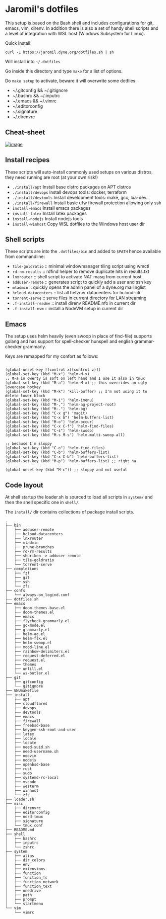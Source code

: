 # Jaromil's dotfiles

This setup is based on the Bash shell and includes configurations for git, emacs, vim, direnv. In addition there is also a set of handy shell scripts and a level of integration with WSL host (Windows Subsystem for Linux).

Quick Install:

```
curl -L https://jaromil.dyne.org/dotfiles.sh | sh
```

Will install into `~/.dotfiles`

Go inside this directory and type `make` for a list of options.

Do `make setup` to activate, beware it will overwrite some dotfiles:
- ~/.gitconfig && ~/.gitignore
- ~/.bashrc && ~/.inputrc
- ~/.emacs && ~/.vimrc
- ~/.editorconfig
- ~/.signature
- ~/.direnvrc

## Cheat-sheet

[![image](https://github.com/user-attachments/assets/c142e937-99ec-4058-9b40-4f0ba4274495)](https://cheatography.com/jaromil/cheat-sheets/jaromil-s-dotfiles/#downloads)


## Install recipes

These scripts will auto-install commonly used setups on various distros, they need running are root (at your own risk!)

- `./install/apt`      Install base distro packages on APT distros
- `./install/devops`   Install devops tools: docker, terraform
- `./install/devtools`  Install development tools: make, gcc, lua-dev..
- `./install/firewall`  Install basic ufw firewall protection allowing only ssh
- `install-emacs`    Install emacs packages
- `install-latex`    Install latex packages
- `install-nodejs`   Install nodejs tools
- `install-winhost`  Copy WSL dotfiles to the Windows host user dir

## Shell scripts

These scripts are into the `.dotfiles/bin` and added to `$PATH` hence available from commandline:

- `tile-goldratio` :: minimal windowmanager tiling script using wmctl
- `rd-rm-results` :: rdfind helper to remove duplicate hits in results.txt
- `lnxrouter` :: shell script to activate NAT masq from current host
- `adduser-remote` :: generates script to quickly add a user and ssh key
- `mladmin` :: quickly opens the admin panel of a dyne.org mailinglist
- `hcloud-datacenters` :: list all hetzner datacenters for hcloud-cli
- `torrent-serve` :: serve files in current directory for LAN streaming
- `.f-install-readme` :: install direnv README.nfo in current dir
- `.f-install-nvm` :: install a NodeVM setup in current dir

## Emacs

The setup uses helm heavily (even swoop in place of find-file) supports golang and has support for spell-checker hunspell and english grammar-checker grammarly.

Keys are remapped for my confort as follows:

```elisp

(global-unset-key [(control x)(control z)])
(global-set-key (kbd "M-x") 'helm-M-x)
;; M-a in qwerty is soft on left hand and I use it also in tmux
(global-set-key (kbd "M-a") 'helm-M-x) ;; this overrides an ugly lowercase hotkey
(global-set-key (kbd "M-k") 'kill-buffer) ;; I'm not using it to delete lower block
(global-set-key (kbd "M-i") 'helm-imenu)
(global-set-key (kbd "M-,") 'helm-ag-project-root)
(global-set-key (kbd "M-.") 'helm-ag)
(global-set-key (kbd "C-x g") 'magit)
(global-set-key (kbd "C-x b") 'helm-buffers-list)
(global-set-key (kbd "M-o") 'helm-occur)
(global-set-key (kbd "C-x C-f") 'helm-find-files)
(global-set-key (kbd "C-s") 'helm-swoop)
(global-set-key (kbd "M-s M-s") 'helm-multi-swoop-all)

;; because I'm sloppy
(global-set-key (kbd "C-o") 'helm-find-files)
(global-set-key (kbd "C-b") 'helm-buffers-list)
(global-set-key (kbd "C-x C-b") 'helm-buffers-list)
(global-set-key (kbd "M-p") 'helm-buffers-list) ;; right ha

(global-unset-key (kbd "M-c")) ;; sloppy and not useful

```


## Code layout

At shell startup the loader.sh is sourced to load all scripts in `system/` and then the shell specific one in `shell/`.

The `install/` dir contains collections of package install scripts.

```
.
├── bin
│   ├── adduser-remote
│   ├── hcloud-datacenters
│   ├── lnxrouter
│   ├── mladmin
│   ├── prune-branches
│   ├── rd-rm-results
│   ├── shuriken -> adduser-remote
│   ├── tile-goldratio
│   └── torrent-serve
├── completions
│   ├── fzf
│   ├── git
│   ├── ssh
│   └── zfs
├── confs
│   └── always-on_logind.conf
├── dotfiles.sh
├── emacs
│   ├── doom-themes-base.el
│   ├── doom-themes.el
│   ├── emacs
│   ├── flycheck-grammarly.el
│   ├── go-mode.el
│   ├── grammarly.el
│   ├── helm-ag.el
│   ├── helm-flx.el
│   ├── helm-swoop.el
│   ├── mood-line.el
│   ├── rainbow-delimiters.el
│   ├── request-deferred.el
│   ├── request.el
│   ├── themes
│   ├── unfill.el
│   └── ws-butler.el
├── git
│   ├── gitconfig
│   └── gitignore
├── GNUmakefile
├── install
│   ├── apt
│   ├── cloudflared
│   ├── devops
│   ├── devtools
│   ├── emacs
│   ├── firewall
│   ├── freebsd-base
│   ├── keygen-ssh-root-and-user
│   ├── latex
│   ├── locale
│   ├── locate
│   ├── need-suid.sh
│   ├── need-username.sh
│   ├── neovim
│   ├── nodejs
│   ├── openbsd-base
│   ├── rust
│   ├── sudo
│   ├── systemd-rc-local
│   ├── vscode
│   ├── wezterm
│   ├── winhost
│   └── zfs
├── loader.sh
├── misc
│   ├── direnvrc
│   ├── editorconfig
│   ├── nord-tmux
│   ├── signature
│   └── tmux.conf
├── README.md
├── shell
│   ├── bashrc
│   ├── inputrc
│   └── zshrc
├── system
│   ├── alias
│   ├── dir_colors
│   ├── env
│   ├── extensions
│   ├── function
│   ├── function_fs
│   ├── function_network
│   ├── function_text
│   ├── onedrive
│   ├── path
│   ├── prompt
│   └── startmenu
└── vim
    └── vimrc
```
